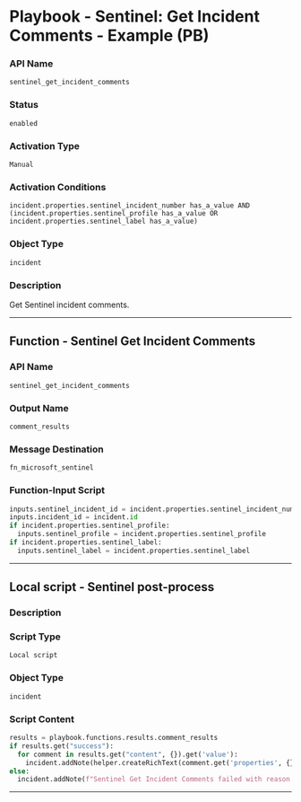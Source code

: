 <!--
    DO NOT MANUALLY EDIT THIS FILE
    THIS FILE IS AUTOMATICALLY GENERATED WITH resilient-sdk codegen
    Generated with resilient-sdk v51.0.5.0.1475
-->

# Playbook - Sentinel: Get Incident Comments - Example (PB)

### API Name
`sentinel_get_incident_comments`

### Status
`enabled`

### Activation Type
`Manual`

### Activation Conditions
`incident.properties.sentinel_incident_number has_a_value AND (incident.properties.sentinel_profile has_a_value OR incident.properties.sentinel_label has_a_value)`

### Object Type
`incident`

### Description
Get Sentinel incident comments.


---
## Function - Sentinel Get Incident Comments

### API Name
`sentinel_get_incident_comments`

### Output Name
`comment_results`

### Message Destination
`fn_microsoft_sentinel`

### Function-Input Script
```python
inputs.sentinel_incident_id = incident.properties.sentinel_incident_number
inputs.incident_id = incident.id
if incident.properties.sentinel_profile:
  inputs.sentinel_profile = incident.properties.sentinel_profile
if incident.properties.sentinel_label:
  inputs.sentinel_label = incident.properties.sentinel_label
```

---

## Local script - Sentinel post-process

### Description


### Script Type
`Local script`

### Object Type
`incident`

### Script Content
```python
results = playbook.functions.results.comment_results
if results.get("success"):
  for comment in results.get("content", {}).get('value'):
    incident.addNote(helper.createRichText(comment.get('properties', {}).get('message')))
else:
  incident.addNote(f"Sentinel Get Incident Comments failed with reason: {results.get('reason')}")
```

---

